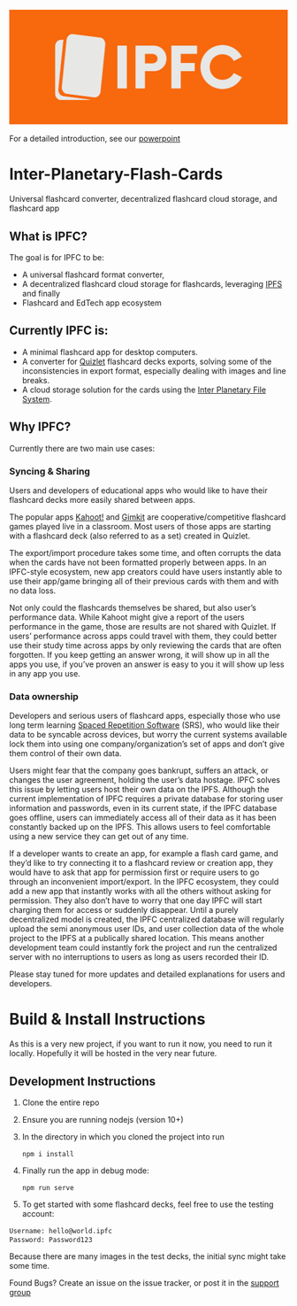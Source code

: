 ![Logo](./src/assets/ipfc_logo.png)

For a detailed introduction, see our [powerpoint](https://www.slideshare.net/OyVey1/an-introduction-to-inter-planetary-flash-cards-226862993)

# Inter-Planetary-Flash-Cards

Universal flashcard converter, decentralized flashcard cloud storage, and flashcard app

## What is IPFC?

The goal is for IPFC to be:
 * A universal flashcard format converter, 
 * A decentralized flashcard cloud storage for flashcards, leveraging [IPFS](https://ipfs.io) and finally 
 * Flashcard and EdTech app ecosystem

## Currently IPFC is:

 * A minimal flashcard app for desktop computers.
 * A converter for [Quizlet](https://quizlet.com) flashcard decks exports, solving some of the inconsistencies in export format, especially dealing with images and line breaks.
 * A cloud storage solution for the cards using the [Inter Planetary File System](https://ipfs.io).

## Why IPFC?

Currently there are two main use cases:

### Syncing & Sharing

Users and developers of educational apps who would like to have their flashcard decks more easily shared between apps. 

The popular apps [Kahoot!](https://kahoot.com/) and [Gimkit](https://www.gimkit.com/) are cooperative/competitive flashcard games played live in a classroom.  Most users of those apps are starting with a flashcard deck (also referred to as a set) created in Quizlet. 

The export/import procedure takes some time, and often corrupts the data when the cards have not been formatted properly between apps. In an IPFC-style ecosystem, new app creators could have users instantly able to use their app/game bringing all of their previous cards with them and with no data loss.

Not only could the flashcards themselves be shared, but also user’s performance data. While Kahoot might give a report of the users performance in the game, those are results are not shared with Quizlet. If users’ performance across apps could travel with them, they could better use their study time across apps by only reviewing the cards that are often forgotten. If you keep getting an answer wrong, it will show up in all the apps you use, if you’ve proven an answer is easy to you it will show up less in any app you use.

### Data ownership

Developers and serious users of flashcard apps, especially those who use long term learning [Spaced Repetition Software](https://en.wikipedia.org/wiki/Spaced_repetition) (SRS), who would like their data to be syncable across devices, but worry the current systems available lock them into using one company/organization’s set of apps and don’t give them control of their own data. 

Users might fear that the company goes bankrupt, suffers an attack, or changes the user agreement, holding the user’s data hostage. IPFC solves this issue by letting users host their own data on the IPFS. Although the current implementation of IPFC requires a private database for storing user information and passwords, even in its current state, if the IPFC database goes offline, users can immediately access all of their data as it has been constantly backed up on the IPFS. This allows users to feel comfortable using a new service they can get out of any time. 

If a developer wants to create an app, for example a flash card game, and they’d like to try connecting it to a flashcard review or creation app, they would have to ask that app for permission first or require users to go through an inconvenient import/export. In the IPFC ecosystem, they could add a new app that instantly works with all the others without asking for permission. They also don’t have to worry that one day IPFC will start charging them for access or suddenly disappear. Until a purely decentralized model is created, the IPFC centralized database will regularly upload the semi anonymous user IDs, and user collection data of the whole project to the IPFS at a publically shared location. This means another development team could instantly fork the project and run the centralized server with no interruptions to users as long as users recorded their ID.

Please stay tuned for more updates and detailed explanations for users and developers.

# Build & Install Instructions

As this is a very new project, if you want to run it now, you need to run it locally.  Hopefully it will be hosted in the very near future.

## Development Instructions

1. Clone the entire repo
2. Ensure you are running nodejs (version 10+) 
3. In the directory in which you cloned the project into run 
   ```script
   npm i install
   ```
   
4. Finally run the app in debug mode:
   ```script
   npm run serve
   ```
5. To get started with some flashcard decks, feel free to use the testing account:

```
Username: hello@world.ipfc
Password: Password123
```

Because there are many images in the test decks, the initial sync might take some time.


Found Bugs? Create an issue on the issue tracker, or post it in the [support group](https://t.me/joinchat/HFuUg0iRw-CrD5QbOByfSQ)

